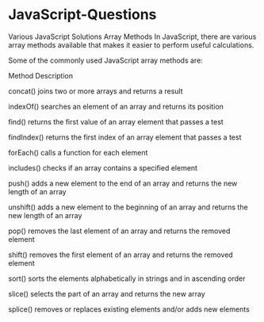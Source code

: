 # JavaScript-Questions
Various JavaScript Solutions
Array Methods
In JavaScript, there are various array methods available that makes it easier to perform useful calculations.

Some of the commonly used JavaScript array methods are:

Method	Description

concat()	  joins two or more arrays and returns a result

indexOf()	  searches an element of an array and returns its position

find()	    returns the first value of an array element that passes a test

findIndex()	returns the first index of an array element that passes a test

forEach()	  calls a function for each element

includes()	checks if an array contains a specified element

push()	    adds a new element to the end of an array and returns the new length of an array

unshift()	  adds a new element to the beginning of an array and returns the new length of an array

pop()	      removes the last element of an array and returns the removed element

shift()	    removes the first element of an array and returns the removed element

sort()	    sorts the elements alphabetically in strings and in ascending order

slice()	    selects the part of an array and returns the new array

splice()	  removes or replaces existing elements and/or adds new elements
